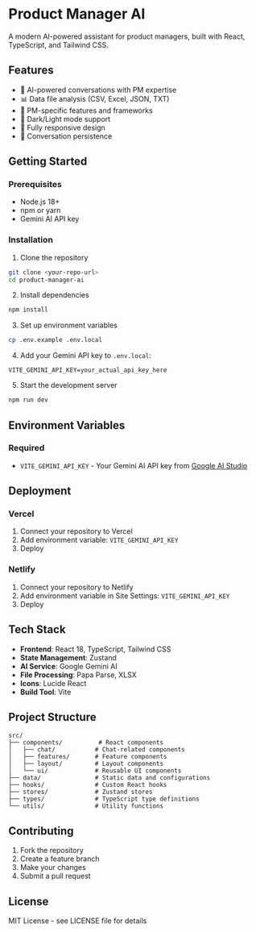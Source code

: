 # Product Manager AI

A modern AI-powered assistant for product managers, built with React, TypeScript, and Tailwind CSS.

## Features

- 🤖 AI-powered conversations with PM expertise
- 📊 Data file analysis (CSV, Excel, JSON, TXT)
- 🎯 PM-specific features and frameworks
- 🌙 Dark/Light mode support
- 📱 Fully responsive design
- 💾 Conversation persistence

## Getting Started

### Prerequisites

- Node.js 18+ 
- npm or yarn
- Gemini AI API key

### Installation

1. Clone the repository
```bash
git clone <your-repo-url>
cd product-manager-ai
```

2. Install dependencies
```bash
npm install
```

3. Set up environment variables
```bash
cp .env.example .env.local
```

4. Add your Gemini API key to `.env.local`:
```
VITE_GEMINI_API_KEY=your_actual_api_key_here
```

5. Start the development server
```bash
npm run dev
```

## Environment Variables

### Required

- `VITE_GEMINI_API_KEY` - Your Gemini AI API key from [Google AI Studio](https://makersuite.google.com/app/apikey)

## Deployment

### Vercel

1. Connect your repository to Vercel
2. Add environment variable: `VITE_GEMINI_API_KEY`
3. Deploy

### Netlify

1. Connect your repository to Netlify
2. Add environment variable in Site Settings: `VITE_GEMINI_API_KEY`
3. Deploy

## Tech Stack

- **Frontend**: React 18, TypeScript, Tailwind CSS
- **State Management**: Zustand
- **AI Service**: Google Gemini AI
- **File Processing**: Papa Parse, XLSX
- **Icons**: Lucide React
- **Build Tool**: Vite

## Project Structure

```
src/
├── components/          # React components
│   ├── chat/           # Chat-related components
│   ├── features/       # Feature components
│   ├── layout/         # Layout components
│   └── ui/             # Reusable UI components
├── data/               # Static data and configurations
├── hooks/              # Custom React hooks
├── stores/             # Zustand stores
├── types/              # TypeScript type definitions
└── utils/              # Utility functions
```

## Contributing

1. Fork the repository
2. Create a feature branch
3. Make your changes
4. Submit a pull request

## License

MIT License - see LICENSE file for details